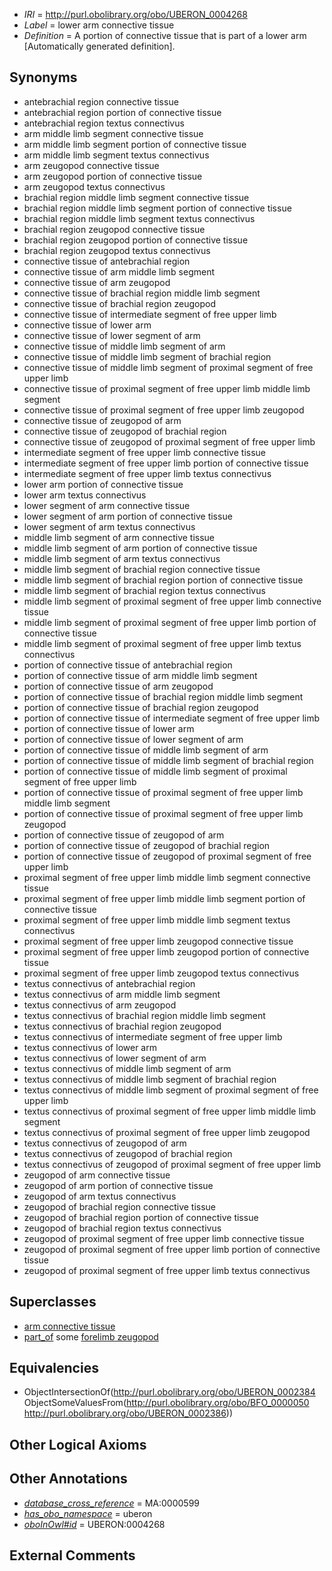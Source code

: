  * *IRI* = http://purl.obolibrary.org/obo/UBERON_0004268
 * *Label* = lower arm connective tissue
 * *Definition* = A portion of connective tissue that is part of a lower arm [Automatically generated definition].

## Synonyms

 * antebrachial region connective tissue
 * antebrachial region portion of connective tissue
 * antebrachial region textus connectivus
 * arm middle limb segment connective tissue
 * arm middle limb segment portion of connective tissue
 * arm middle limb segment textus connectivus
 * arm zeugopod connective tissue
 * arm zeugopod portion of connective tissue
 * arm zeugopod textus connectivus
 * brachial region middle limb segment connective tissue
 * brachial region middle limb segment portion of connective tissue
 * brachial region middle limb segment textus connectivus
 * brachial region zeugopod connective tissue
 * brachial region zeugopod portion of connective tissue
 * brachial region zeugopod textus connectivus
 * connective tissue of antebrachial region
 * connective tissue of arm middle limb segment
 * connective tissue of arm zeugopod
 * connective tissue of brachial region middle limb segment
 * connective tissue of brachial region zeugopod
 * connective tissue of intermediate segment of free upper limb
 * connective tissue of lower arm
 * connective tissue of lower segment of arm
 * connective tissue of middle limb segment of arm
 * connective tissue of middle limb segment of brachial region
 * connective tissue of middle limb segment of proximal segment of free upper limb
 * connective tissue of proximal segment of free upper limb middle limb segment
 * connective tissue of proximal segment of free upper limb zeugopod
 * connective tissue of zeugopod of arm
 * connective tissue of zeugopod of brachial region
 * connective tissue of zeugopod of proximal segment of free upper limb
 * intermediate segment of free upper limb connective tissue
 * intermediate segment of free upper limb portion of connective tissue
 * intermediate segment of free upper limb textus connectivus
 * lower arm portion of connective tissue
 * lower arm textus connectivus
 * lower segment of arm connective tissue
 * lower segment of arm portion of connective tissue
 * lower segment of arm textus connectivus
 * middle limb segment of arm connective tissue
 * middle limb segment of arm portion of connective tissue
 * middle limb segment of arm textus connectivus
 * middle limb segment of brachial region connective tissue
 * middle limb segment of brachial region portion of connective tissue
 * middle limb segment of brachial region textus connectivus
 * middle limb segment of proximal segment of free upper limb connective tissue
 * middle limb segment of proximal segment of free upper limb portion of connective tissue
 * middle limb segment of proximal segment of free upper limb textus connectivus
 * portion of connective tissue of antebrachial region
 * portion of connective tissue of arm middle limb segment
 * portion of connective tissue of arm zeugopod
 * portion of connective tissue of brachial region middle limb segment
 * portion of connective tissue of brachial region zeugopod
 * portion of connective tissue of intermediate segment of free upper limb
 * portion of connective tissue of lower arm
 * portion of connective tissue of lower segment of arm
 * portion of connective tissue of middle limb segment of arm
 * portion of connective tissue of middle limb segment of brachial region
 * portion of connective tissue of middle limb segment of proximal segment of free upper limb
 * portion of connective tissue of proximal segment of free upper limb middle limb segment
 * portion of connective tissue of proximal segment of free upper limb zeugopod
 * portion of connective tissue of zeugopod of arm
 * portion of connective tissue of zeugopod of brachial region
 * portion of connective tissue of zeugopod of proximal segment of free upper limb
 * proximal segment of free upper limb middle limb segment connective tissue
 * proximal segment of free upper limb middle limb segment portion of connective tissue
 * proximal segment of free upper limb middle limb segment textus connectivus
 * proximal segment of free upper limb zeugopod connective tissue
 * proximal segment of free upper limb zeugopod portion of connective tissue
 * proximal segment of free upper limb zeugopod textus connectivus
 * textus connectivus of antebrachial region
 * textus connectivus of arm middle limb segment
 * textus connectivus of arm zeugopod
 * textus connectivus of brachial region middle limb segment
 * textus connectivus of brachial region zeugopod
 * textus connectivus of intermediate segment of free upper limb
 * textus connectivus of lower arm
 * textus connectivus of lower segment of arm
 * textus connectivus of middle limb segment of arm
 * textus connectivus of middle limb segment of brachial region
 * textus connectivus of middle limb segment of proximal segment of free upper limb
 * textus connectivus of proximal segment of free upper limb middle limb segment
 * textus connectivus of proximal segment of free upper limb zeugopod
 * textus connectivus of zeugopod of arm
 * textus connectivus of zeugopod of brachial region
 * textus connectivus of zeugopod of proximal segment of free upper limb
 * zeugopod of arm connective tissue
 * zeugopod of arm portion of connective tissue
 * zeugopod of arm textus connectivus
 * zeugopod of brachial region connective tissue
 * zeugopod of brachial region portion of connective tissue
 * zeugopod of brachial region textus connectivus
 * zeugopod of proximal segment of free upper limb connective tissue
 * zeugopod of proximal segment of free upper limb portion of connective tissue
 * zeugopod of proximal segment of free upper limb textus connectivus

## Superclasses

 * [arm connective tissue](../../UBERON/73/UBERON_0003573.md)
 * [part_of](../../BFO/50/BFO_0000050.md) some [forelimb zeugopod](../../UBERON/86/UBERON_0002386.md)

## Equivalencies

 * ObjectIntersectionOf(<http://purl.obolibrary.org/obo/UBERON_0002384> ObjectSomeValuesFrom(<http://purl.obolibrary.org/obo/BFO_0000050> <http://purl.obolibrary.org/obo/UBERON_0002386>))

## Other Logical Axioms


## Other Annotations

 * *[database_cross_reference](../../ef/oboInOwl#hasDbXref.md)* = MA:0000599
 * *[has_obo_namespace](../../ce/oboInOwl#hasOBONamespace.md)* = uberon
 * *[oboInOwl#id](../../id/oboInOwl#id.md)* = UBERON:0004268

## External Comments

